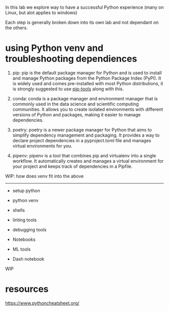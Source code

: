In this lab we explore way to have a successful Python experience (many on Linux, but alot applies to windows)

Each step is generally broken down into its own lab and not dependant on the others.


# using Python venv and troubleshooting dependiences 



1. pip: pip is the default package manager for Python and is used to install and manage Python packages from the Python Package Index (PyPI). It is widely used and comes pre-installed with most Python distributions, it is strongly suggested to use [pip-tools](https://pypi.org/project/pip-tools/) along with this.

2. conda: conda is a package manager and environment manager that is commonly used in the data science and scientific computing communities. It allows you to create isolated environments with different versions of Python and packages, making it easier to manage dependencies.

3. poetry: poetry is a newer package manager for Python that aims to simplify dependency management and packaging. It provides a way to declare project dependencies in a pyproject.toml file and manages virtual environments for you.

4. pipenv: pipenv is a tool that combines pip and virtualenv into a single workflow. It automatically creates and manages a virtual environment for your project and keeps track of dependencies in a Pipfile.

WIP: how does venv fit into the above

----


- setup python

- python venv

- shells

- linting tools

- debugging tools

- Notebooks

- ML tools

- Dash notebook

WIP 

# resources

https://www.pythoncheatsheet.org/
